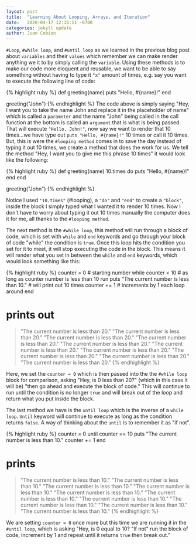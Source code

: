 ```yaml
---
layout: post
title:  "Learning About Looping, Arrays, and Iteration"
date:   2020-04-17 12:36:11 -0700
categories: jekyll update
author: Juan Cobian
---
```


`#Loop`, `#while loop`, and `#until loop` as we learned in the previous blog post about `variables` and their `values` 
which remember we can make render anything we it to by simply calling the `variable`. Using these methods is to make 
our code more eloquent and reusable, we want to be able to say something without having to type it `"x"` amount of 
times, e.g. say you want to execute the following line of code:

{% highlight ruby %}
def greeting(name)
  puts "Hello, #{name}!"
end

greeting("John")
{% endhighlight %}
The code above is simply saying "Hey, I want you to take the name John and replace it in the placeholder of name" which
is called a `parameter` and the name "John" being called in the call function at the bottom is called an `argument`
that is what is being passed. That will execute `"Hello, John!"`, now say we want to render that 10 times...we have type
out `puts "Hello, #{name}!"` 10 times or call it 10 times. But, this is were the `#looping method` comes in to save the day
instead of typing it out 10 times, we create a method that does the work for us. We tell the method "Hey, I want you to
give me this phrase 10 times" it would look like the following:

{% highlight ruby %}
def greeting(name)
  10.times do
  puts "Hello, #{name}!"
  end
end

greeting("John")
{% endhighlight %}

Notice I used `"10.times"` (#looping), a `"do"` and `"end"` to create a `"block"`, inside the block I simply typed what 
I wanted it to render 10 times. Now I don't have to worry about typing it out 10 times manually the computer does it 
for me, all thanks to the `#looping method`.

The next method is the `#while loop`, this method will run through a block of code, which is set with `while` and `end`
keywords and go through your block of code "while" the condition is `true`. Once this loop hits the condition you set 
for it to meet, it will stop executing the code in the block. This means it will render what you set in between the 
`while` and `end` keywords, which would look something like this:

{% highlight ruby %}
counter = 0  # starting number
while counter < 10  # as long as counter number is less than 10 run
  puts "The current number is less than 10." # will print out 10 times
  counter += 1  # increments by 1 each loop around
end
# prints out 
> "The current number is less than 20."
> "The current number is less than 20."
> "The current number is less than 20."
> "The current number is less than 20."
> "The current number is less than 20."
> "The current number is less than 20."
> "The current number is less than 20."
> "The current number is less than 20."
> "The current number is less than 20."
> "The current number is less than 20."
{% endhighlight %}

Here, we set the `counter = 0` which is then passed into the the `#while loop` block for comparison, asking "Hey,
is 0 less than 20?" (which in this case it will be) "then go ahead and execute the block of code." This will continue
to run until the condition is no longer `true` and will break out of the loop and return what you put inside the block.

The last method we have is the `until loop` which is the inverse of a `while loop`. `Until` keyword will continue to
execute as long as the condition returns `false`. A way of thinking about the `until` is to remember it as "if not".

{% highlight ruby %}
counter = 0
until counter == 10
  puts "The current number is less than 10."
  counter += 1
end
# prints
> "The current number is less than 10."
> "The current number is less than 10."
> "The current number is less than 10."
> "The current number is less than 10."
> "The current number is less than 10."
> "The current number is less than 10."
> "The current number is less than 10."
> "The current number is less than 10."
> "The current number is less than 10."
> "The current number is less than 10."
{% endhighlight %}

We are setting `counter = 0` once more but this time we are running it in the `#until loop`, which is asking "Hey, is
0 equal to 10? "If not" run the block of code, increment by 1 and repeat until it returns `true` then break out."